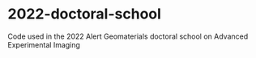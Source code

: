 # 2022-doctoral-school
Code used in the 2022 Alert Geomaterials doctoral school on Advanced Experimental Imaging
